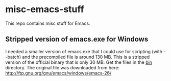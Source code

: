 # misc-emacs-stuff

This repo contains misc stuff for Emacs.

## Stripped version of emacs.exe for Windows

I needed a smaller version of emacs.exe that I could use for scripting (with --batch) and the precompiled file is around 130 MB. This is a stripped version of the official binary that is only 30 MB. Get the files in the [bin](bin) directory. The original file was downloaded from here: http://ftp.gnu.org/gnu/emacs/windows/emacs-26/
